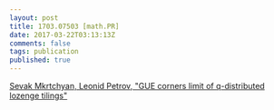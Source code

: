 ```yaml
---
layout: post
title: 1703.07503 [math.PR]
date: 2017-03-22T03:13:13Z
comments: false
tags: publication
published: true
---
```


[Sevak Mkrtchyan, Leonid Petrov, "GUE corners limit of q-distributed lozenge tilings"](http://arxiv.org/abs/1703.07503v2)
